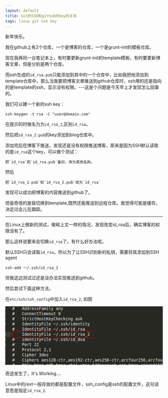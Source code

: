 ```yaml
---
layout: default
title: Git的SSH和github的key的关系
tags: linux git ssh key
---
```


新年快乐。

我在github上有2个仓库，一个是博客的仓库，一个是grunt-init的模板仓库。

现在我再同一台笔记本上，有时要更新grunt-init的template模板，有时要更新博客文章，但是分别是两个仓库。

而ssh生成的`id_rsa.pub`只能添加到其中的一个仓库中，比如我把他添加到template仓库中，那么当我要把博客文章推送到github仓库时，ssh用的还是指向的是template的ssh，显示没有权限。---这是个问题是今天早上才发现怎么回事的。

我们可以建一个新的ssh key：

	ssh-keygen -t rsa -C "user@domain.com"	

在提示的时候名为为`id_rsa_2`,区别`id_rsa`。


然后把`id_rsa_2.pub`的key添加到blog仓库中。

添加完后在博客下推送，发现还是没有权限推送博客，原来是因为SSH默认读取的是`id_rsa`这个key，可以做个测试：

	把`id_rsa`和`id_rsa.pub`备份，改为其他名称。 

然后
	
	把`id_rsa_2.pub`和`id_rsa_2.pub`改为`id_rsa`

发现可以成功把博客的内容推送到github了。

但是奇怪的是我切换到template,既然还能推送到远程仓库。我觉得可能是缓存，决定过会儿在跟踪。

---

在Linux上做新的测试，做和上文一样的情况，发现改变id_rsa后，确实博客的权限没有了。

那么这样说要来会切换`id_rsa`了。有什么好办法呢。


默认SSH只会读取`id_rsa`，所以为了让SSH识别新的私钥，需要将其添加到SSH agent

	ssh-add ～/.ssh/id_rsa_2

但我这边测试过还是没办法实现推送到github。

然后尝试下面这种方法，

在`etc/ssh/ssh_config`中加入`id_rsa_2`, 如图

![](/images/Git/1.png)

奇迹发生了，It's Working....

Linux中的/ext一般存放的都是配置文件，ssh_config是ssh的配置文件，这句话意思是指定`id_rsa_2`.

	


